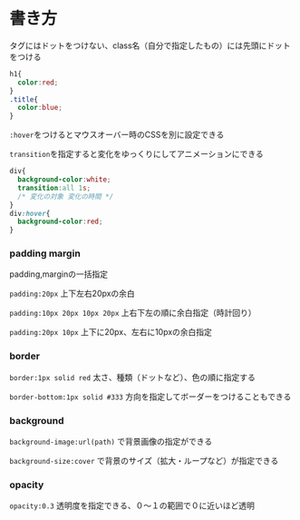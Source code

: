 # 書き方

タグにはドットをつけない、class名（自分で指定したもの）には先頭にドットをつける

```css
h1{
  color:red;
}
.title{
  color:blue;
}
```

`:hover`をつけるとマウスオーバー時のCSSを別に設定できる

`transition`を指定すると変化をゆっくりにしてアニメーションにできる

```css
div{
  background-color:white;
  transition:all 1s;
  /* 変化の対象 変化の時間 */
}
div:hover{
  background-color:red;
}
```

### padding margin

padding,marginの一括指定

`padding:20px` 上下左右20pxの余白

`padding:10px 20px 10px 20px` 上右下左の順に余白指定（時計回り）

`padding:20px 10px` 上下に20px、左右に10pxの余白指定

### border

`border:1px solid red` 太さ、種類（ドットなど）、色の順に指定する

`border-bottom:1px solid #333` 方向を指定してボーダーをつけることもできる

### background

`background-image:url(path)` で背景画像の指定ができる

`background-size:cover` で背景のサイズ（拡大・ループなど）が指定できる

### opacity

`opacity:0.3` 透明度を指定できる、０〜１の範囲で０に近いほど透明

